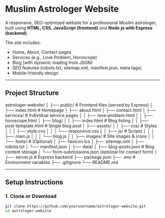 # Muslim Astrologer Website

A responsive, SEO-optimized website for a professional Muslim astrologer, built using **HTML, CSS, JavaScript (frontend)** and **Node.js with Express (backend)**.

The site includes:
- Home, About, Contact pages
- Services (e.g., Love Problem, Horoscope)
- Blog (with dynamic loading from JSON)
- SEO features (robots.txt, sitemap.xml, manifest.json, meta tags)
- Mobile-friendly design

---

## **Project Structure**
astrologer-website/
│
├── public/ # Frontend files (served by Express)
│ ├── index.html # Homepage
│ ├── about.html
│ ├── contact.html
│ ├── services/ # Individual service pages
│ │ ├── love-problem.html
│ │ ├── horoscope.html
│ ├── blog/
│ │ ├── index.html # Blog listing
│ │ ├── post-template.html # Single blog post
│ ├── assets/
│ │ ├── css/ # Styles
│ │ │ ├── style.css
│ │ │ └── responsive.css
│ │ ├── js/ # Scripts
│ │ │ ├── main.js
│ │ │ └── blog.js
│ │ ├── images/ # Site images & icons
│ │ └── fonts/ # (Optional)
│ ├── favicon.ico
│ ├── sitemap.xml
│ ├── robots.txt
│ └── manifest.json
│
├── data/
│ ├── blog-posts.json # Blog content storage
│ └── form-submissions.json (optional for contact form)
│
├── server.js # Express backend
├── package.json
├── .env # Environment variables
├── .gitignore
└── README.md


---

## **Setup Instructions**

### 1. Clone or Download
```bash
git clone https://github.com/yourusername/astrologer-website.git
cd astrologer-website
